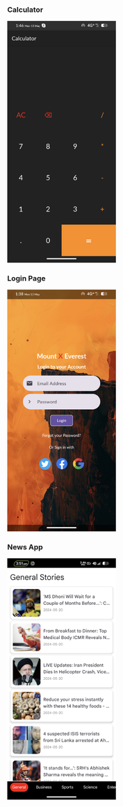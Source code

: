 ### Calculator
<img src="https://github.com/seetharaman52/android-projects/raw/main/calculator/Screenshot_Calci.png" alt="Calculator" width="250">

### Login Page
<img src="https://github.com/seetharaman52/android-projects/raw/main/simple_login_page/Screenshot_Login.png" alt="Login Page" width="250">

### News App
<img src="https://raw.githubusercontent.com/seetharaman52/android-projects/main/InfinityNewsApp/Screenshot_20240521-155140_Infinity%20News.png" alt="News App" width="250">
